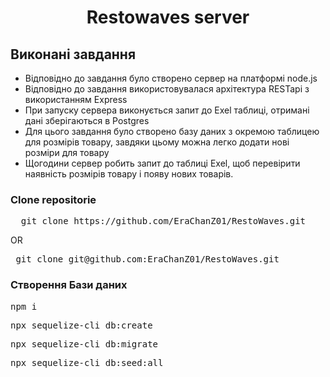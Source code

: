 <h1 align="center"> Restowaves server </h1>

<h2>Виконані завдання</h2>
<ul>
  <li>Відповідно до завдання було створено сервер на платформі node.js</li>
  <li>Відповідно до завдання використовувалася архітектура RESTapi з використанням Express</li>
  <li>При запуску сервера виконується запит до Exel таблиці, отримані дані зберігаються в Postgres</li>
  <li>Для цього завдання було створено базу даних з окремою таблицею для розмірів товару, завдяки цьому можна легко додати нові розміри для товару</li>
  <li>Щогодини сервер робить запит до таблиці Exel, щоб перевірити наявність розмірів товару і появу нових товарів. </li>
</ul>

<h3>Clone repositorie</h3>
<div class="highlight highlight-source-shell notranslate position-relative overflow-auto" dir="auto">
  <pre>  git clone https://github.com/EraChanZ01/RestoWaves.git</pre>
</div>
<p>OR</p>
<div class="highlight highlight-source-shell notranslate position-relative overflow-auto" dir="auto">
  <pre> git clone git@github.com:EraChanZ01/RestoWaves.git</pre>
</div>

<h3>Створення Бази даних</h3>
<div class="highlight highlight-source-shell notranslate position-relative overflow-auto" dir="auto">
  <pre>npm i</pre>
  <pre>npx sequelize-cli db:create</pre>
  <pre>npx sequelize-cli db:migrate</pre>
  <pre>npx sequelize-cli db:seed:all</pre>
</div>
